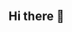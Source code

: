 ## Hi there 👋

<!--
**igoble29/igoble29** is a ✨ _special_ ✨ repository because its `README.md` (this file) appears on your GitHub profile.

Here are some ideas to get you started:

- 🔭 I’m currently working on ... A summer internship through the LEGACY program at WPAFB using various STEM related skills.
- 🌱 I’m currently learning ... Many unique skills that will help me in my career field in the future.
- 💬 Ask me about ... Sports I can talk about almost any sport.
-->
